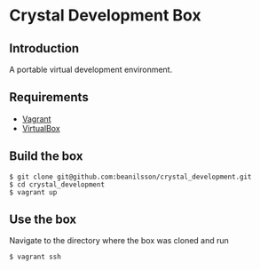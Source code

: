 # Crystal Development Box

## Introduction

A portable virtual development environment.

## Requirements

* [Vagrant](http://vagrantup.com)
* [VirtualBox](https://www.virtualbox.org)

## Build the box

    $ git clone git@github.com:beanilsson/crystal_development.git
    $ cd crystal_development
    $ vagrant up

## Use the box

Navigate to the directory where the box was cloned and run

    $ vagrant ssh
